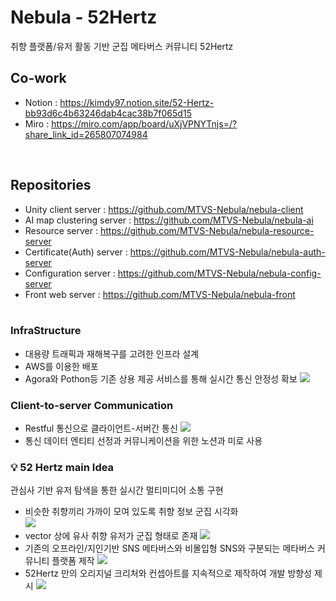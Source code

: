Nebula - 52Hertz
=============
취향 플랫폼/유저 활동 기반 군집 메타버스 커뮤니티 52Hertz<br>

## Co-work
- Notion : https://kimdy97.notion.site/52-Hertz-bb93d6c4b63246dab4cac38b7f065d15
- Miro : https://miro.com/app/board/uXjVPNYTnjs=/?share_link_id=265807074984
<br>

## Repositories
- Unity client server : https://github.com/MTVS-Nebula/nebula-client
- AI map clustering server : https://github.com/MTVS-Nebula/nebula-ai
- Resource server : https://github.com/MTVS-Nebula/nebula-resource-server
- Certificate(Auth) server : https://github.com/MTVS-Nebula/nebula-auth-server
- Configuration server : https://github.com/MTVS-Nebula/nebula-config-server
- Front web server : https://github.com/MTVS-Nebula/nebula-front
<br><br>

### InfraStructure
- 대용량 트래픽과 재해복구를 고려한 인프라 설계
- AWS를 이용한 배포
- Agora와 Pothon등 기존 상용 제공 서비스를 통해 실시간 통신 안정성 확보
  ![](https://cdn.discordapp.com/attachments/1020207271692738623/1058674857069522964/image.png)

### Client-to-server Communication
- Restful 통신으로 클라이언트-서버간 통신
  ![](https://cdn.discordapp.com/attachments/1020207271692738623/1058676390557401130/image.png)
- 통신 데이터 엔티티 선정과 커뮤니케이션을 위한 노션과 미로 사용

### 💡 52 Hertz main Idea 
관심사 기반 유저 탐색을 통한 실시간 멀티미디어 소통 구현
- 비슷한 취향끼리 가까이 모여 있도록 취향 정보 군집 시각화 <br>
![](https://cdn.discordapp.com/attachments/1020207271692738623/1058671600137949194/image.png)
- vector 상에 유사 취향 유저가 군집 형태로 존재
![](https://cdn.discordapp.com/attachments/1020207271692738623/1058672363597729823/image.png)
- 기존의 오프라인/지인기반 SNS 메타버스와 비몰입형 SNS와 구분되는 메타버스 커뮤니티 플랫폼 제작
![](https://cdn.discordapp.com/attachments/1020207271692738623/1058672880457613322/image.png)
- 52Hertz 만의 오리지널 크리처와 컨셉아트를 지속적으로 제작하여 개발 방향성 제시
![](https://cdn.discordapp.com/attachments/1020207271692738623/1058673984184537168/image.png)
<br><br>

